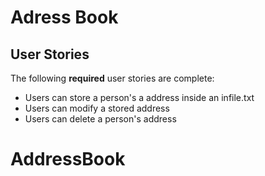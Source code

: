 # Adress Book

## User Stories

The following **required** user stories are complete:

- Users can store a person's a address inside an infile.txt
- Users can modify a stored address
- Users can delete a person's address
# AddressBook
